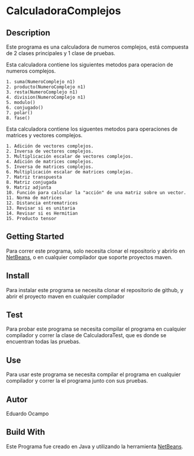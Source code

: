 # CalculadoraComplejos

## Description
Este programa es una calculadora de numeros complejos, está compuesta de 2 clases principales y 1 clase de pruebas.

Esta calculadora contiene los siguientes metodos para operacion de numeros complejos.

	1. suma(NumeroComplejo n1)
	2. producto(NumeroComplejo n1)
	3. resta(NumeroComplejo n1)
	4. division(NumeroComplejo n1)
	5. modulo()
	6. conjugado()
	7. polar()
	8. fase()

Esta calculadora contiene los siguentes metodos para operaciones de matrices y vectores complejos.

	1. Adición de vectores complejos.
	2. Inversa de vectores complejos.
	3. Multiplicación escalar de vectores complejos.
	4. Adición de matrices complejos.
	5. Inversa de matrices complejos.
	6. Multiplicación escalar de matrices complejas.
	7. Matriz transpuesta
	8. Matriz conjugada
	9. Matriz adjunta
	10. Función para calcular la "acción" de una matriz sobre un vector.
	11. Norma de matrices
	12. Distancia entrematrices
	13. Revisar si es unitaria
	14. Revisar si es Hermitian
	15. Producto tensor
	

## Getting Started
Para correr este programa, solo necesita clonar el repositorio y abrirlo en [NetBeans](https://netbeans.org/), o en cualquier compilador que soporte proyectos maven.

## Install
Para instalar este programa se necesita clonar el repositorio de github, y abrir el proyecto maven en cualquier compilador

## Test
Para probar este programa se necesita compilar el programa en cualquier compilador y correr la clase de CalculadoraTest, que es donde se encuentran todas las pruebas.

## Use
Para usar este programa se necesita compilar el programa en cualquier compilador y correr la el programa junto con sus pruebas.

## Autor
Eduardo Ocampo

## Build With
Este Programa fue creado en Java y utilizando la herramienta [NetBeans](https://netbeans.org/).

